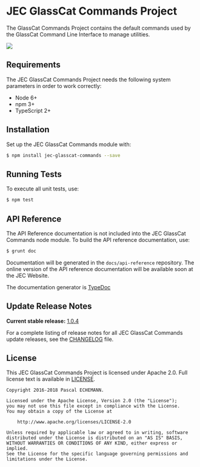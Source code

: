 # JEC GlassCat Commands Project

The GlassCat Commands Project contains the default commands used by the GlassCat Command Line Interface to manage utilities.

[![][jec-logo]][jec-url]

## Requirements

The JEC GlassCat Commands Project needs the following system parameters in order to work correctly:

- Node 6+
- npm 3+
- TypeScript 2+

## Installation

Set up the JEC GlassCat Commands module with:

```bash
$ npm install jec-glasscat-commands --save
```

## Running Tests

To execute all unit tests, use:

```bash
$ npm test
```

## API Reference

The API Reference documentation is not included into the JEC GlassCat Commands node module. To build the API reference documentation, use:

```bash
$ grunt doc
```

Documentation will be generated in the `docs/api-reference` repository.
The online version of the  API reference documentation will be available soon at the JEC Website.

The documentation generator is [TypeDoc](http://typedoc.org/)

## Update Release Notes

**Current stable release:** [1.0.4](CHANGELOG.md#jec-glasscat-commands-1.0.4)
 
For a complete listing of release notes for all JEC GlassCat Commands update releases, see the [CHANGELOG](CHANGELOG.md) file. 

## License
This JEC GlassCat Commands Project is licensed under Apache 2.0. Full license text is available in [LICENSE](LICENSE).

```
Copyright 2016-2018 Pascal ECHEMANN.

Licensed under the Apache License, Version 2.0 (the "License");
you may not use this file except in compliance with the License.
You may obtain a copy of the License at

    http://www.apache.org/licenses/LICENSE-2.0

Unless required by applicable law or agreed to in writing, software
distributed under the License is distributed on an "AS IS" BASIS,
WITHOUT WARRANTIES OR CONDITIONS OF ANY KIND, either express or implied.
See the License for the specific language governing permissions and
limitations under the License.
```

[jec-url]: http://jecproject.org
[jec-logo]: https://raw.githubusercontent.com/pechemann/JEC/master/assets/jec-logos/jec-logo.png